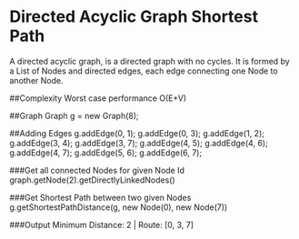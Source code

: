 Directed Acyclic Graph Shortest Path
=========

A directed acyclic graph, is a directed graph with no cycles. It is formed by a List of Nodes and directed edges, each edge connecting one Node to another Node.

##Complexity
	  Worst case performance  O(E+V)
	
##Graph
  Graph g = new Graph(8);
  
##Adding Edges
    g.addEdge(0, 1);
		g.addEdge(0, 3);
		g.addEdge(1, 2);
		g.addEdge(3, 4);
		g.addEdge(3, 7);
		g.addEdge(4, 5);
		g.addEdge(4, 6);
		g.addEdge(4, 7);
		g.addEdge(5, 6);
		g.addEdge(6, 7);
 
###Get all connected Nodes for given Node Id
  graph.getNode(2).getDirectlyLinkedNodes()

###Get Shortest Path between two given Nodes
  g.getShortestPathDistance(g, new Node(0), new Node(7))

###Output
	Minimum Distance:  2 | Route: [0, 3, 7]
